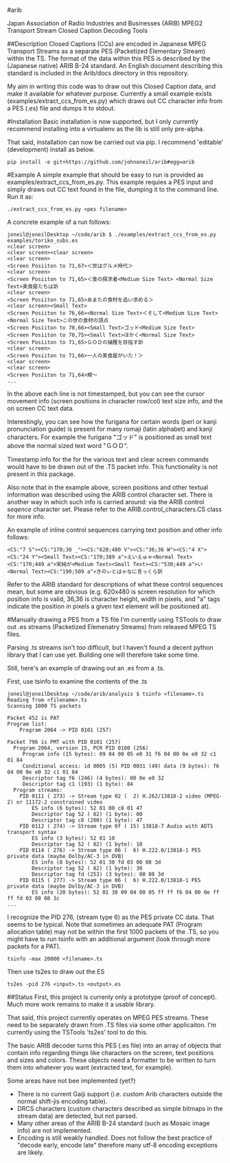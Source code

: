 #arib

Japan Association of Radio Industries and Businesses (ARIB) MPEG2 Transport Stream Closed Caption Decoding Tools

##Description
Closed Captions (CCs) are encoded in Japanese MPEG Transport Streams as a separate PES (Packetized Elementary Stream) within the TS. The format of the data within this PES is described by the (Japanese native) ARIB B-24 standard. An English document describing this standard is included in the Arib/docs directory in this repository.

My aim in writing this code was to draw out this Closed Caption data, and make it available for whatever purpose. Currently a small example exists (examples/extract_ccs_from_es.py) which draws out CC character info from a PES (.es) file and dumps it to stdout.

#Installation
Basic installation is now supported, but I only currently recommend installing into a virtualenv as the lib is still only pre-alpha.

That said, installation can now be carried out via pip. I recommend 'editable' (development) install as below.
```
pip install -e git+https://github.com/johnoneil/arib#egg=arib
```

#Example
A simple example that should be easy to run is provided as examples/extract_ccs_from_es.py. This example requies a PES input and simply draws out CC text found in the file, dumping it to the command line. Run it as:
```
./extract_ccs_from_es.py <pes filename>
```
A concrete example of a run follows:
```
joneil@joneilDesktop ~/code/arib $ ./examples/extract_ccs_from_es.py examples/toriko_subs.es
<clear screen>
<clear screen><clear screen>
<clear screen>
<Screen Posiiton to 71,67>＜世はグルメ時代＞
<clear screen>
<Screen Posiiton to 71,65>＜食の探求者<Medium Size Text> <Normal Size Text>美食屋たちは訢
<clear screen>
<Screen Posiiton to 71,65>あまたの食材を追い求める＞
<clear screen><Small Text>
<Screen Posiiton to 76,66><Normal Size Text>＜そして<Medium Size Text> <Normal Size Text>この世の食材の頂点
<Screen Posiiton to 70,66><Small Text>ゴッド<Medium Size Text>
<Screen Posiiton to 70,75><Small Text>ほかく<Normal Size Text>
<Screen Posiiton to 71,65>ＧＯＤの捕獲を目指す訢
<clear screen>
<Screen Posiiton to 71,66>一人の美食屋がいた！＞
<clear screen>
<clear screen>
<Screen Posiiton to 71,64>頰〜
...
```
In the above each line is not timestamped, but you can see the cursor movement info (screen positions in character row/col) text size info, and the on screen CC text data.

Interestingly, you can see how the furigana for certain words (perl or kanji pronunciation guide) is present for many romaji (latin alphabet) and kanji characters. For example the furigana "ゴッド" is positioned as small text above the normal sized text word "ＧＯＤ".

Timestamp info for the for the various text and clear screen commands would have to be drawn out of the .TS packet info. This functionality is not present in this package.

Also note that in the example above, screen positions and other textual information was described using the ARIB control character set.
There is another way in which such info is carried around: via the ARIB control *seqence* character set. Please refer to the ARIB.control_characters.CS class for more info.

An example of inline control sequences carrying text position and other info follows:
```
<CS:"7 S"><CS:"170;30 _"><CS:"620;480 V"><CS:"36;36 W"><CS:"4 X"><CS:"24 Y"><Small Text><CS:"170;389 a">えいえゅゃ<Normal Text><CS:"170;449 a">栄純が<Medium Text><Small Text><CS:"530;449 a">い<Normal Text><CS:"190;509 a">きのぃとはゃなに言っくら訢
```
Refer to the ARIB standard for descriptions of what these control sequences mean, but some are obvious (e.g. 620x480 is screen resolution for which position info is valid, 36,36 is character height, width in pixels, and "a" tags indicate the position in pixels a given text element will be positioned at).

#Manually drawing a PES from a TS file
I'm currently using TSTools to draw out .es streams (Packetized Elemenatry Streams) from released MPEG TS files.

Parsing .ts streams isn't *too* difficult, but I haven't found a decent python library that I can use yet. Building one will therefore take some time.

Still, here's an example of drawing out an .es from a .ts.

First, use tsinfo to examine the contents of the .ts
```
joneil@joneilDesktop ~/code/arib/analysis $ tsinfo <filename>.ts 
Reading from <filename>.ts
Scanning 1000 TS packets

Packet 452 is PAT
Program list:
    Program 2064 -> PID 0101 (257)

Packet 796 is PMT with PID 0101 (257)
  Program 2064, version 15, PCR PID 0100 (256)
     Program info (15 bytes): 09 04 00 05 e0 31 f6 04 00 0e e0 32 c1 01 84
     Conditional access: id 0005 (5) PID 0031 (49) data (9 bytes): f6 04 00 0e e0 32 c1 01 84
     Descriptor tag f6 (246) (4 bytes): 00 0e e0 32
     Descriptor tag c1 (193) (1 byte): 84
  Program streams:
    PID 0111 ( 273) -> Stream type 02 (  2) H.262/13818-2 video (MPEG-2) or 11172-2 constrained video
        ES info (6 bytes): 52 01 00 c8 01 47
        Descriptor tag 52 ( 82) (1 byte): 00
        Descriptor tag c8 (200) (1 byte): 47
    PID 0112 ( 274) -> Stream type 0f ( 15) 13818-7 Audio with ADTS transport syntax
        ES info (3 bytes): 52 01 10
        Descriptor tag 52 ( 82) (1 byte): 10
    PID 0114 ( 276) -> Stream type 06 (  6) H.222.0/13818-1 PES private data (maybe Dolby/AC-3 in DVB)
        ES info (8 bytes): 52 01 30 fd 03 00 08 3d
        Descriptor tag 52 ( 82) (1 byte): 30
        Descriptor tag fd (253) (3 bytes): 00 08 3d
    PID 0115 ( 277) -> Stream type 06 (  6) H.222.0/13818-1 PES private data (maybe Dolby/AC-3 in DVB)
        ES info (20 bytes): 52 01 38 09 04 00 05 ff ff f6 04 00 0e ff ff fd 03 00 08 3c
...
```
I recognize the PID 276, (stream type 6) as the PES private CC data. That seems to be typical.
Note that sometimes an adequate PAT (Program allocation table) may not be within the first 1000 packets of the .TS, so you might have to run tsinfo with an additional argument (look through more packets for a PAT).
```
tsinfo -max 20000 <filename>.ts
```

Then use ts2es to draw out the ES
```
ts2es -pid 276 <input>.ts <output>.es
```
##Status
First, this project is currenly only a prototype (proof of concept). Much more work remains to make it a usable library.

That said, this project currently operates on MPEG PES streams. These need to be separately drawn from .TS files via some other applicaiton. I'm currently using the TSTools 'ts2es' tool to do this.

The basic ARIB decoder turns this PES (.es file) into an array of objects that contain info regarding things like characters on the screen, text positions and sizes and colors. These objects need a formatter to be written to turn them into whatever you want (extracted text, for example).

Some areas have not bee implemented (yet?)
* There is no current Gaiji support (i.e. custom Arib characters outside the normal shift-jis encoding table).
* DRCS characters (custom characters described as simple bitmaps in the stream data) are detected, but not parsed.
* Many other areas of the ARIB B-24 standard (such as  Mosaic image info) are not implemented.
* Encoding is still weakly handled. Does not follow the best practice of "decode early, encode late" therefore many utf-8 encoding exceptions are likely.

